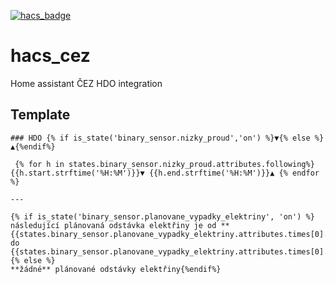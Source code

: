 [![hacs_badge](https://img.shields.io/badge/HACS-Custom-orange.svg?style=for-the-badge)](https://github.com/custom-components/hacs)
# hacs_cez

Home assistant ČEZ HDO integration


## Template

```gotemplate
### HDO {% if is_state('binary_sensor.nizky_proud','on') %}▼{% else %}▲{%endif%}

 {% for h in states.binary_sensor.nizky_proud.attributes.following%}{{h.start.strftime('%H:%M')}}▼ {{h.end.strftime('%H:%M')}}▲ {% endfor %}

---

{% if is_state('binary_sensor.planovane_vypadky_elektriny', 'on') %}
následující plánovaná odstávka elektřiny je od **{{states.binary_sensor.planovane_vypadky_elektriny.attributes.times[0].from}}** do
{{states.binary_sensor.planovane_vypadky_elektriny.attributes.times[0].to}}
{% else %}
**žádné** plánované odstávky elektřiny{%endif%}

```